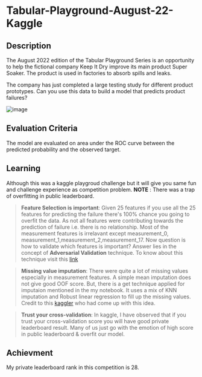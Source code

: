 # Tabular-Playground-August-22-Kaggle

## Description 
The August 2022 edition of the Tabular Playground Series is an opportunity to help the fictional company Keep It Dry improve its main product Super Soaker. The product is used in factories to absorb spills and leaks.

The company has just completed a large testing study for different product prototypes. Can you use this data to build a model that predicts product failures?

![image](https://user-images.githubusercontent.com/37989419/187835445-78557d79-da03-4a73-86b9-c1a92d43f34a.png)

## Evaluation Criteria 
The model are evaluated on area under the ROC curve between the predicted probability and the observed target.

## Learning 
Although this was a kaggle playgroud challenge but it will give you same fun and challenge experience as competition problem.
**NOTE** : There was a trap of overfitting in public leaderboard.
> **Feature Selection is important**:
Given 25 features if you use all the 25 features for predicting the failure there's 100% chance you going to overfit the data. As not all features were contributing towards the prediction of failure i.e. there is no relationship. Most of the measurement features is irrelavant except measurement_0,
measurement_1,measurement_2,measurement_17. Now question is how to validate which features is important? Answer lies in the concept of **Adversarial Validation** technique. To know about this technique visit this [link](https://www.kaggle.com/code/carlmcbrideellis/what-is-adversarial-validation/notebook)

> **Missing value imputation**:
There were quite a lot of missing values especially in measurement features. A simple mean imputation does not give good OOF score. But, there is a get technique applied for imputaion mentioned in the my notebook. It uses a mix of KNN imputation and Robust linear regression to fill up the missing values. Credit to this [kaggler](https://www.kaggle.com/code/pourchot/hunting-for-missing-values) who had come up with this idea.

>**Trust your cross-validation**:
In kaggle, I have observed that if you trust your cross-validation score you will have good private leaderboard result. Many of us just go with the emotion of high score in public leaderboard & overfit our model.


## Achievment
My private leaderboard rank in this competition is 28.
